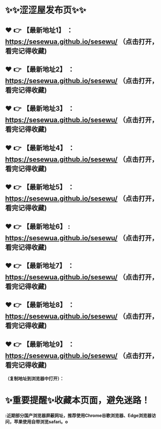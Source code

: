 
# :sparkles::sparkles:涩涩屋发布页:sparkles::sparkles:

 :heart: :point_right: 【最新地址1】 ：https://sesewua.github.io/sesewu/   （点击打开，看完记得收藏)
 ------
 :heart: :point_right: 【最新地址2】 ：https://sesewua.github.io/sesewu/   （点击打开，看完记得收藏)
 ------
 :heart: :point_right: 【最新地址3】 ：https://sesewua.github.io/sesewu/   （点击打开，看完记得收藏)
 ------
 :heart: :point_right: 【最新地址4】 ：https://sesewua.github.io/sesewu/   （点击打开，看完记得收藏)
 ------
 :heart: :point_right: 【最新地址5】 ：https://sesewua.github.io/sesewu/   （点击打开，看完记得收藏)
 ------
 :heart: :point_right: 【最新地址6】 : https://sesewua.github.io/sesewu/   （点击打开，看完记得收藏)
 ------
 :heart: :point_right: 【最新地址7】 ：https://sesewua.github.io/sesewu/   （点击打开，看完记得收藏)
  ------
 :heart: :point_right: 【最新地址8】 ：https://sesewua.github.io/sesewu/   （点击打开，看完记得收藏)
 ------
 :heart: :point_right: 【最新地址9】 ：https://sesewua.github.io/sesewu/   （点击打开，看完记得收藏)
  ------

  
#### （复制地址到浏览器中打开）：
# :sparkles:重要提醒:sparkles:收藏本页面，避免迷路！
#### :近期部分国产浏览器屏蔽网址，推荐使用Chrome谷歌浏览器、Edge浏览器访问，苹果使用自带浏览safari。o
